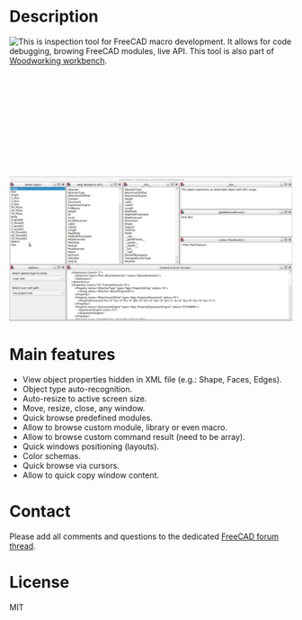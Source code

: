 # Description

<img align="left" src="https://raw.githubusercontent.com/dprojects/Woodworking/master/Icons/scanObjects.png"> This is inspection tool for FreeCAD macro development. It allows for code debugging, browing FreeCAD modules, live API. This tool is also part of [Woodworking workbench](https://github.com/dprojects/Woodworking).

<br><br><br><br><br><br><br><br><br><br>

![000](https://raw.githubusercontent.com/dprojects/scanObjects/master/Screenshots/000.gif)

# Main features

* View object properties hidden in XML file (e.g.: Shape, Faces, Edges).
* Object type auto-recognition.
* Auto-resize to active screen size.
* Move, resize, close, any window.
* Quick browse predefined modules.
* Allow to browse custom module, library or even macro.
* Allow to browse custom command result (need to be array).
* Quick windows positioning (layouts).
* Color schemas.
* Quick browse via cursors.
* Allow to quick copy window content.

# Contact

Please add all comments and questions to the dedicated
[FreeCAD forum thread](https://forum.freecadweb.org/viewtopic.php?f=22&t=65395).

# License

MIT
